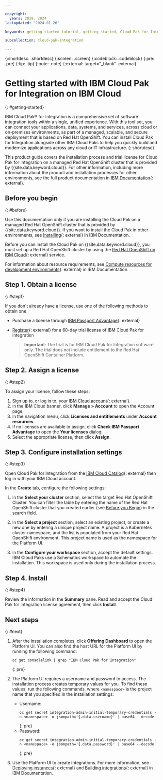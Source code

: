 ```yaml
---

copyright:
  years: 2019, 2024
lastupdated: "2024-01-26"

keywords: getting started tutorial, getting started, Cloud Pak for Integration, integration

subcollection: cloud-pak-integration

---
```


{:shortdesc: .shortdesc}
{:screen: .screen}
{:codeblock: .codeblock}
{:pre: .pre}
{:tip: .tip}
{:note: .note}
{:external: target="_blank" .external}


# Getting started with IBM Cloud Pak for Integration on IBM Cloud
{: #getting-started}

IBM Cloud Pak® for Integration is a comprehensive set of software integration tools within a single, unified experience. With this tool set, you can connect your applications, data, systems, and services, across cloud or on-premises environments, as part of a managed, scalable, and secure deployment that is based on Red Hat OpenShift. You can install Cloud Pak for Integration alongside other IBM Cloud Paks to help you quickly build and modernize applications across any cloud or IT infrastructure.
{: shortdesc}

This product guide covers the installation process and trial license for Cloud Pak for Integration on a managed Red Hat OpenShift cluster that is provided by {{site.data.keyword.cloud}}. For other information, including more information about the product and installation processes for other environments, see the full product documentation in [IBM Documentation](https://www.ibm.com/docs/en/cloud-paks/cp-integration/latest?topic=overview){: external}.


## Before you begin
{: #before}

Use this documentation only if you are installing the Cloud Pak on a managed Red Hat OpenShift cluster that is provided by {{site.data.keyword.cloud}}. If you want to install the Cloud Pak in other environments, see [Installing](https://www.ibm.com/docs/en/cloud-paks/cp-integration/latest?topic=installing){: external} in IBM Documentation.

Before you can install the Cloud Pak on {{site.data.keyword.cloud}}, you must set up a Red Hat OpenShift cluster by using the [Red Hat OpenShift on IBM Cloud](https://cloud.ibm.com/kubernetes/catalog/about?platformType=openshift){: external} service.

For information about resource requirements, see [Compute resources for development environments](https://www.ibm.com/docs/en/cloud-paks/cp-integration/latest?topic=requirements-compute-resources-development-environments){: external} in IBM Documentation.

## Step 1. Obtain a license
{: #step1}

If you don't already have a license, use one of the following methods to obtain one:

- Purchase a license through [IBM Passport Advantage](https://www.ibm.com/software/passportadvantage/index.html){: external}
- [Register](https://www.ibm.com/account/reg/signup?formid=urx-46640){: external} for a 60-day trial license of IBM Cloud Pak for Integration

    > **Important**: The trial is for IBM Cloud Pak for Integration software only. The trial does not include entitlement to the Red Hat OpenShift Container Platform.

## Step 2. Assign a license
{: #step2}

To assign your license, follow these steps:

1. Sign up to, or log in to, your [IBM Cloud account](https://cloud.ibm.com/login){: external}.
2. In the IBM Cloud banner, click **Manage > Account** to open the Account page. 
3. In the navigation menu, click **Licenses and entitlements** under **Account resources**.
3. If no licenses are available to assign, click **Check IBM Passport Advantage** to open the **Your licenses** dialog.
4. Select the appropriate license, then click **Assign**.

## Step 3. Configure installation settings
{: #step3}

Open Cloud Pak for Integration from the [IBM Cloud Catalog](https://cloud.ibm.com/catalog/content/ibm-cp-integration){: external} then log in with your IBM Cloud account.

In the **Create** tab, configure the following settings:

1. In the **Select your cluster** section, select the target Red Hat OpenShift Cluster. You can filter the table by entering the name of the Red Hat OpenShift cluster that you created earlier (see [Before you Begin](#before-you-begin)) in the search field.

2. In the **Select a project** section, select an existing project, or create a new one by entering a unique project name. A project is a Kubernetes cluster namespace, and the list is populated from your Red Hat OpenShift environment. This project name is used as the namespace for the Platform UI.

3. In the **Configure your workspace** section, accept the default settings. IBM Cloud Paks use a Schematics workspace to automate the installation. This workspace is used only during the installation process.


## Step 4. Install
{: #step4}

Review the information in the **Summary** pane. Read and accept the Cloud Pak for Integration license agreement, then click **Install**.


## Next steps
{: #next}

1. After the installation completes, click **Offering Dashboard** to open the Platform UI. You can also find the host URL for the Platform UI by running the following command:

    ```
    oc get consolelink | grep "IBM Cloud Pak for Integration"
    ```
    {: pre}

2. The Platform UI requires a username and password to access. The installation process creates temporary values for you. To find these values, run the following commands, where `<namespace>` is the project name that you specified in the installation settings:

    - Username: 
      ```
      oc get secret integration-admin-initial-temporary-credentials -n <namespace> -o jsonpath='{.data.username}' | base64 --decode
      ```
      {: pre}
    - Password:
      ```
      oc get secret integration-admin-initial-temporary-credentials -n <namespace> -o jsonpath='{.data.password}' | base64 --decode
      ```
      {: pre}

3. Use the Platform UI to create integrations. For more information, see [Deploying instances](https://www.ibm.com/docs/en/cloud-paks/cp-integration/latest?topic=installing-deploying-instances){: external} and [Building integrations](https://www.ibm.com/docs/en/cloud-paks/cp-integration/latest?topic=building-integrations){: external} in IBM Documentation.
